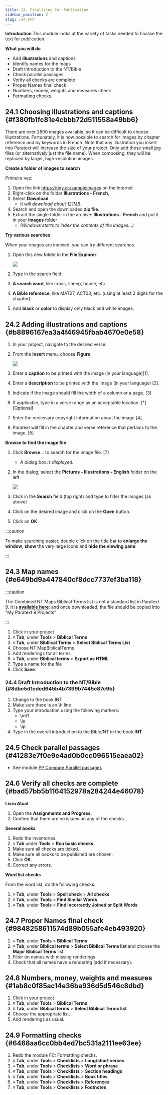 ```yaml
---
title: 24. Finalising for Publication
sidebar_position: 2
slug: /24.FFP
---
```




**Introduction** This module looks at the variety of tasks needed to finalise the text for publication.


**What you will do**

- Add **illustrations** and captions
- Identify names for the maps
- Draft Introduction to the NT/Bible
- Check parallel passages
- Verify all checks are complete
- Proper Names final check
- Numbers, money, weights and measures check
- Formatting checks.

## 24.1 Choosing illustrations and captions {#f380fb1fc81e4cbbb72d511558a49bb6}


There are over 2800 images available, so it can be difficult to choose illustrations. Fortunately, it is now possible to search for images by chapter reference and by keywords in French. Note that any illustration you insert into Paratext will increase the size of your project. Only add these small jpg files (or alternatively just the file name). When composing, they will be replaced by larger, high-resolution images.


**Create a folder of images to search**


Primeira vez:

1. Open the link https://tiny.cc/sampleimages on the Internet
2. Right-click on the folder **Illustrations - French**,
3. Select **Download**
    - _It will download about 121MB_.
4. Search and open the downloaded **zip file**.
5. Extract the single folder in the archive: **Illustrations - French** and put it in your **Images** folder
    - _(Windows starts to index the contents of the images…)_

**Try various searches**


When your images are indexed, you can try different searches.

1. Open this new folder in the **File Explorer**.

    ![](./1395052099.png)

2. Type in the search field:
3. **A search word**, like cross, sheep, house, etc.
4. **A Bible reference**, like MAT27, ACT03, etc. (using at least 2 digits for the chapter).
5. Add **black** or **color** to display only black and white images.

## 24.2 Adding illustrations and captions {#b8896167ea3a4f46945fbab4670e0e58}

1. In your project, navigate to the desired verse.
2. From the **Insert** menu, choose **Figure**

    ![](./1502129098.png)

3. Enter a **caption** to be printed with the image (in your language)[1].
4. Enter a **description** to be printed with the image (in your language) [2].
5. Indicate if the image should fill the width of a column or a page. [3]
6. If applicable, type in a verse range as an acceptable location. \[*\] \[Optional\]
7. Enter the necessary copyright information about the image [4]
8. Paratext will fill in the chapter and verse reference that pertains to the image. [5]

**Browse to find the image file**

1. Click **Browse**… to search for the image file. [7]
    - _A dialog box is displayed_.
2. In the dialog, select the **Pictures - Illustrations - English** folder on the left

    ![](./246926520.png)

3. Click in the **Search** field (top right) and type to filter the images (as above)
4. Click on the desired image and click on the **Open** button.
5. Click on **OK**.

:::caution

To make searching easier, double click on the title bar to **enlarge the window**, **show** the very large icons and **hide the viewing pane**.

:::




## 24.3 Map names {#e649bd9a447840cf8dcc7737ef3ba118}


:::caution

The Combined NT Maps Biblical Terms list is not a standard list in Paratext 9. It is [**available here**](pathname:///img/CombinedNTMapBiblicalTerms.xml): and once downloaded, the file should be copied into "My Paratext 9 Projects"

:::



1. Click in your project.
2. **≡ Tab**, under **Tools** &gt; **Biblical Terms**
3. **≡ Tab**, under **Bibllical Terms** &gt; **Select Biblical Terms List**
4. Choose NT MapBiblicalTerms
5. Add renderings for all terms
6. **≡ Tab**, under **Biblical terms** &gt; **Export as HTML**
7. Type a name for the file
8. Click **Save**.

### 24.4 Draft Introduction to the NT/Bible {#8dbe5d1eded645b4b7399b7445e87c9b}

1. Change to the book INT
2. Make sure there is an \h line
3. Type your introduction using the following markers:
    - \mt1
    - \is
    - \ip
4. Type in the overall introduction to the Bible/NT in the book **INT**

## 24.5 Check parallel passages {#41283e7f0e9e4ad0b0cc096515eaea02}

- See module [PP Compare Parallel passages](https://sillsdev.github.io/paratext-manual/23.PP)

## 24.6 Verify all checks are complete {#bad57bb5b1164152978a284244e46078}


**Livro Atual**

1. Open the **Assignments and Progress**.
2. Confirm that there are no issues on any of the checks.

**Several books**

1. Redo the inventories.
2. **≡ Tab** under **Tools** &gt; **Run basic checks.**
3. Make sure all checks are ticked.
4. Make sure all books to be published are chosen.
5. Click **OK**.
6. Correct any errors.

**Word list checks**


From the word list, do the following checks:

1. **≡ Tab**, under **Tools** &gt; **Spell check** &gt; **All checks**
2. **≡ Tab**, under **Tools** &gt; **Find Similar Words**
3. **≡ Tab**, under **Tools** &gt; **Find Incorrectly Joined or Split Words**

## 24.7 Proper Names final check {#9848258611574d89b055afe4eb493920}

1. **≡ Tab**, under **Tools** &gt; **Biblical Terms**
2. **≡ Tab**, under **Biblical terms** &gt; **Select Biblical Terms list** and choose the **Major Biblical Terms** list
3. Filter on names with missing renderings
4. Check that all names have a rendering (add if necessary).

## 24.8 Numbers, money, weights and measures {#1ab8c0f85ac14e36ba936d5d546c8dbd}

1. Click in your project.
2. **≡ Tab**, under **Tools** &gt; **Biblical Terms**
3. **≡ Tab**, under **Biblical terms** &gt; **Select Biblical Terms list**
4. Choose the appropriate list.
5. Add renderings as usual.

## 24.9 Formatting checks {#6468aa6cc0bb4ed7bc531a2111ee63ee}

1. Redo the module FC: Formatting checks.
2. **≡ Tab**, under **Tools** &gt; **Checklists** &gt; **Long/short verses**
3. **≡ Tab**, under **Tools** &gt; **Checklists** &gt; **Word or phrase**
4. **≡ Tab**, under **Tools** &gt; **Checklists** &gt; **Section headings**
5. **≡ Tab**, under **Tools** &gt; **Checklists** &gt; **Book titles**
6. **≡ Tab**, under **Tools** &gt; **Checklists** &gt; **References**
7. **≡ Tab**, under **Tools** &gt; **Checklists &gt; Footnotes**
